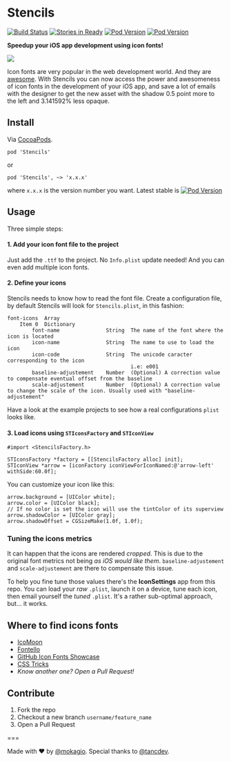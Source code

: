 Stencils
==========

[![Build Status](https://travis-ci.org/mokagio/Stencils.png)](https://travis-ci.org/mokagio/Stencils.png)
[![Stories in Ready](https://badge.waffle.io/mokagio/Stencils.png)](http://waffle.io/mokagio/Stencils)
[![Pod Version](http://cocoapod-badges.herokuapp.com/v/Stencils/badge.png
)](http://cocoapod-badges.herokuapp.com/v/$PODNAME/badge.png
)
[![Pod Version](http://cocoapod-badges.herokuapp.com/p/Stencils/badge.png
)](http://cocoapod-badges.herokuapp.com/p/$PODNAME/badge.png
)

**Speedup your iOS app development using icon fonts!**

<img src="https://raw.githubusercontent.com/mokagio/Stencils/master/Screenshots/animated_screenshot.gif" />

Icon fonts are very popular in the web development world. And they are [awesome](https://css-tricks.com/examples/IconFont/). With Stencils you can now access the power and awesomeness of icon fonts in the development of your iOS app, and save a lot of emails with the designer to get the new asset with the shadow 0.5 point more to the left and 3.141592% less opaque.

## Install

Via [CocoaPods](http://cocoapods.org).

	pod 'Stencils'

or

	pod 'Stencils', ~> 'x.x.x'

where `x.x.x` is the version number you want. Latest stable is [![Pod Version](http://cocoapod-badges.herokuapp.com/v/Stencils/badge.png
)](http://cocoapod-badges.herokuapp.com/v/$PODNAME/badge.png
)

## Usage

Three simple steps:

#### 1. Add your icon font file to the project

Just add the `.ttf` to the project. No `Info.plist` update needed! And you can even add multiple icon fonts.

#### 2. Define your icons

Stencils needs to know how to read the font file. Create a configuration file, by default Stencils will look for `Stencils.plist`, in this fashion:

```
font-icons	Array
	Item 0	Dictionary
		font-name				String	The name of the font where the icon is located
		icon-name				String	The name to use to load the icon
		icon-code				String	The unicode caracter corresponding to the icon
										i.e: e001
		baseline-adjustement	Number	(Optional) A correction value to compensate eventual offset from the baseline
		scale-adjustement		Number	(Optional) A correction value to change the scale of the icon. Usually used with "baseline-adjustement"
```

Have a look at the example projects to see how a real configurations `plist` looks like.

#### 3. Load icons using `STIconsFactory` and `STIconView`

```objc
#import <StencilsFactory.h>

STIconsFactory *factory = [[StencilsFactory alloc] init];
STIconView *arrow = [iconFactory iconViewForIconNamed:@'arrow-left' withSide:60.0f];
```

You can customize your icon like this:

```objc
arrow.background = [UIColor white];
arrow.color = [UIColor black];
// If no color is set the icon will use the tintColor of its superview
arrow.shadowColor = [UIColor gray];
arrow.shadowOffset = CGSizeMake(1.0f, 1.0f);
```

### Tuning the icons metrics

It can happen that the icons are rendered _cropped_. This is due to the original font metrics not being _as iOS would like them_. `baseline-adjustement` and `scale-adjustement` are there to compensate this issue.

To help you fine tune those values there's the **IconSettings** app from this repo. You can load your _raw_ `.plist`, launch it on a device, tune each icon, then email yourself the _tuned_ `.plist`. It's a rather sub-optimal approach, but... it works.

## Where to find icons fonts

* [IcoMoon](http://icomoon.io/)
* [Fontello](http://fontello.com/)
* [GitHub Icon Fonts Showcase](https://github.com/showcases/icon-fonts)
* [CSS Tricks](http://css-tricks.com/flat-icons-icon-fonts/)
* _Know another one? Open a Pull Request!_

## Contribute

1. Fork the repo
2. Checkout a new branch `username/feature_name`
3. Open a Pull Request

===

Made with &#x2665; by [@mokagio](https://twitter.com/mokagio). Special thanks to [@tancdev](https://twitter.com/tancdev/).
